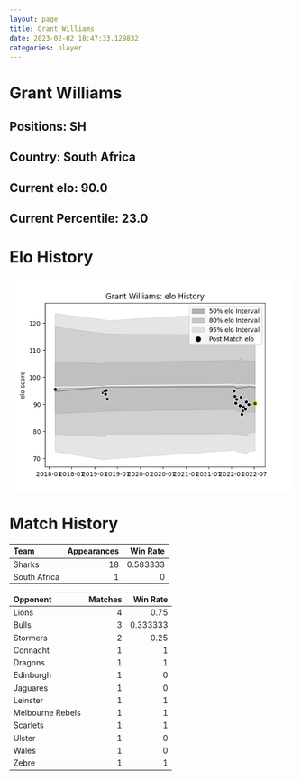 ```yaml
---  
layout: page  
title: Grant Williams  
date: 2023-02-02 18:47:33.129832  
categories: player  
---
```

# Grant Williams

## Positions: SH

## Country: South Africa

## Current elo: 90.0

## Current Percentile: 23.0

# Elo History


![elo history](history_GrantWilliams.png)
# Match History


| Team         |   Appearances |   Win Rate |
|:-------------|--------------:|-----------:|
| Sharks       |            18 |   0.583333 |
| South Africa |             1 |   0        |

| Opponent         |   Matches |   Win Rate |
|:-----------------|----------:|-----------:|
| Lions            |         4 |   0.75     |
| Bulls            |         3 |   0.333333 |
| Stormers         |         2 |   0.25     |
| Connacht         |         1 |   1        |
| Dragons          |         1 |   1        |
| Edinburgh        |         1 |   0        |
| Jaguares         |         1 |   0        |
| Leinster         |         1 |   1        |
| Melbourne Rebels |         1 |   1        |
| Scarlets         |         1 |   1        |
| Ulster           |         1 |   0        |
| Wales            |         1 |   0        |
| Zebre            |         1 |   1        |
